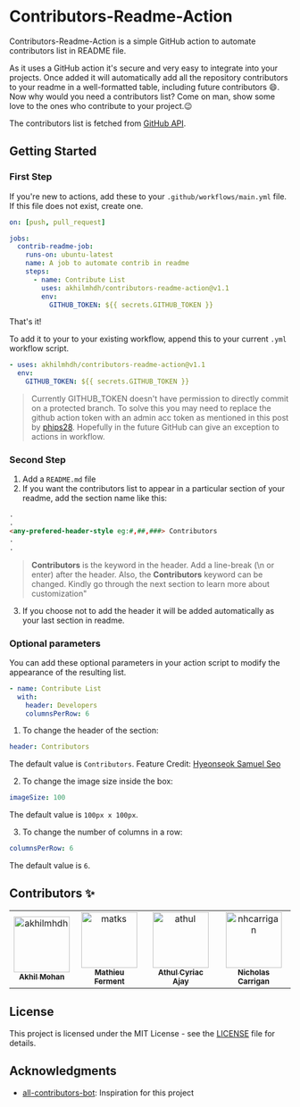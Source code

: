 # Contributors-Readme-Action

Contributors-Readme-Action is a simple GitHub action to automate contributors list in README file.

As it uses a GitHub action it's secure and very easy to integrate into your projects. Once added it will automatically add all the repository contributors to your readme in a well-formatted table, including future contributors :smile:. Now why would you need a contributors list? Come on man, show some love to the ones who contribute to your project.:wink:

The contributors list is fetched from [GitHub API](https://developer.github.com/v3/repos/statistics/).

## Getting Started

### First Step

If you're new to actions, add these to your `.github/workflows/main.yml` file. If this file does not exist, create one.

```yml
on: [push, pull_request]

jobs:
  contrib-readme-job:
    runs-on: ubuntu-latest
    name: A job to automate contrib in readme
    steps:
      - name: Contribute List
        uses: akhilmhdh/contributors-readme-action@v1.1
        env:
          GITHUB_TOKEN: ${{ secrets.GITHUB_TOKEN }}
```

That's it!

To add it to your to your existing workflow, append this to your current `.yml` workflow script.

```yml
- uses: akhilmhdh/contributors-readme-action@v1.1
  env:
    GITHUB_TOKEN: ${{ secrets.GITHUB_TOKEN }}
```

> Currently GITHUB_TOKEN doesn't have permission to directly commit on a protected branch. To solve this you may need to replace the github action token with an admin acc token as mentioned in this post by [phips28](https://github.community/t/how-to-push-to-protected-branches-in-a-github-action/16101/10). Hopefully in the future GitHub can give an exception to actions in workflow.

### Second Step

1. Add a `README.md` file
2. If you want the contributors list to appear in a particular section of your readme, add the section name like this:

```md
.
.
<any-prefered-header-style eg:#,##,###> Contributors  
.
.
```

> **Contributors** is the keyword in the header. Add a line-break (\n or enter) after the header. Also, the **Contributors** keyword can be changed. Kindly go through the next section to learn more about customization"

3. If you choose not to add the header it will be added automatically as your last section in readme.

### Optional parameters

You can add these optional parameters in your action script to modify the appearance of the resulting list.

```yml
- name: Contribute List
  with:
    header: Developers
    columnsPerRow: 6
```

1. To change the header of the section:

```yml
header: Contributors   
```

The default value is `Contributors`.
Feature Credit: [Hyeonseok Samuel Seo](https://github.com/samslow)

2. To change the image size inside the box:

```yml
imageSize: 100
```

The default value is `100px x 100px`.

3. To change the number of columns in a row:

```yml
columnsPerRow: 6
```

The default value is `6`.

## Contributors :sparkles:
<table>
<tr>
                <td align="center">
                    <a href="https://github.com/akhilmhdh">
                        <img src="https://avatars1.githubusercontent.com/u/31166322?v=4" width="100;" alt="akhilmhdh"/>
                        <br />
                        <sub><b>Akhil Mohan</b></sub>
                    </a>
                </td>
                <td align="center">
                    <a href="https://github.com/matks">
                        <img src="https://avatars0.githubusercontent.com/u/3830050?v=4" width="100;" alt="matks"/>
                        <br />
                        <sub><b>Mathieu Ferment</b></sub>
                    </a>
                </td>
                <td align="center">
                    <a href="https://github.com/athul">
                        <img src="https://avatars2.githubusercontent.com/u/40897573?v=4" width="100;" alt="athul"/>
                        <br />
                        <sub><b>Athul Cyriac Ajay</b></sub>
                    </a>
                </td>
                <td align="center">
                    <a href="https://github.com/nhcarrigan">
                        <img src="https://avatars1.githubusercontent.com/u/63889819?v=4" width="100;" alt="nhcarrigan"/>
                        <br />
                        <sub><b>Nicholas Carrigan</b></sub>
                    </a>
                </td></tr>
</table>


## License

This project is licensed under the MIT License - see the [LICENSE](LICENSE) file for details.

## Acknowledgments

- [all-contributors-bot](https://github.com/all-contributors/all-contributors): Inspiration for this project
